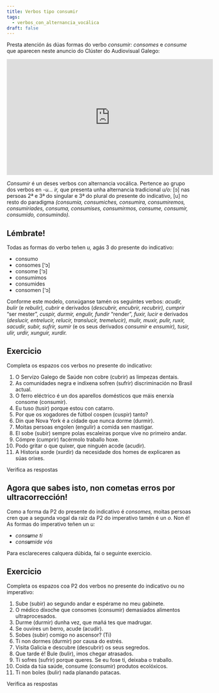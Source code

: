 ```yaml
---
title: Verbos tipo consumir
tags:
  - verbos_con_alternancia_vocálica
draft: false
---
```

Presta atención ás dúas formas do verbo *consumir: consomes* e *consume* que aparecen neste anuncio do Clúster do Audiovisual Galego: 

<iframe width="560" height="315" src="https://www.youtube.com/embed/Gt4GGbT7IBo" title="YouTube video player" frameborder="0" allow="accelerometer; autoplay; clipboard-write; encrypted-media; gyroscope; picture-in-picture; web-share" allowfullscreen></iframe>

*Consumir* é un deses verbos con alternancia vocálica. Pertence ao grupo dos verbos en *\-u... ir,* que presenta unha alternancia tradicional *u/o:* \[ɔ] nas persoas 2ª e 3ª do singular e 3ª do plural do presente do indicativo, \[u] no resto do paradigma *(consumía, consumiches, consumira, consumiremos, consumiriades, consuma, consumises, consumirmos, consume, consumir, consumido, consumindo).*

## Lémbrate!

Todas as formas do verbo teñen *u,* agás 3 do presente do indicativo:

* consumo
* consomes \[‘ɔ]
* consome \[‘ɔ]
* consumimos
* consumides
* consomen \[‘ɔ]

Conforme este modelo, conxúganse tamén os seguintes verbos: *acudir, bulir* (e *rebulir), cubrir* e derivados (*descubrir, encubrir, recubrir), cumprir* “ser mester”, *cuspir, durmir, engulir, fundir* “render”, *fuxir, lucir* e derivados (*deslucir, entrelucir, relucir, translucir, tremelucir), mulir, muxir, pulir, ruxir, sacudir, subir, sufrir, sumir* (e os seus derivados *consumir* e *ensumir), tusir, ulir, urdir, xunguir, xurdir.*

## Exercicio

Completa os espazos cos verbos no presente do indicativo:

1. O Servizo Galego de Saúde non <e-answer>cobre</e-answer> (cubrir) as limpezas dentais.
2. As comunidades negra e indíxena <e-answer>sofren</e-answer> (sufrir) discriminación no Brasil actual.
3. O ferro eléctrico é un dos aparellos domésticos que máis enerxía <e-answer>consome</e-answer> (consumir).
4. Eu <e-answer>tuso</e-answer> (tusir) porque estou con catarro.
5. Por que os xogadores de fútbol <e-answer>cospen</e-answer> (cuspir) tanto?
6. Din que Nova York é a cidade que nunca <e-answer>dorme</e-answer> (durmir).
7. Moitas persoas <e-answer>engolen</e-answer> (engulir) a comida sen mastigar.
8. El <e-answer>sobe</e-answer> (subir) sempre polas escaleiras porque vive no primeiro andar.
9. <e-answer>Cómpre</e-answer> (cumprir) facérmolo traballo hoxe.
10. Podo gritar o que quixer, que ninguén <e-answer>acode</e-answer> (acudir).
11. A Historia <e-answer>xorde</e-answer> (xurdir) da necesidade dos homes de explicaren as súas orixes.

<e-validate>Verifica as respostas</e-validate>

## Agora que sabes isto, non cometas erros por ultracorrección!

Como a forma da P2 do presente do indicativo é *consomes,* moitas persoas cren que a segunda vogal da raíz da P2 do imperativo tamén é un *o*. Non é! As formas do imperativo teñen un *u:*

* *cons**u**me ti*
* *cons**u**mide vós*

Para esclareceres calquera dúbida, fai o seguinte exercicio.

## Exercicio

Completa os espazos coa P2 dos verbos no presente do indicativo ou no imperativo:

1. <e-answer>Sube</e-answer> (subir) ao segundo andar e espérame no meu gabinete.
2. O médico díxoche que <e-answer>consomes</e-answer> (consumir) demasiados alimentos ultraprocesados.
3. <e-answer>Durme</e-answer> (durmir) dunha vez, que mañá tes que madrugar.
4. Se ouvires un berro, <e-answer>acude</e-answer> (acudir).
5. <e-answer>Sobes</e-answer> (subir) comigo no ascensor? (Ti)
6. Ti non <e-answer>dormes</e-answer> (durmir) por causa do estrés.
7. Visita Galicia e <e-answer>descubre</e-answer> (descubrir) os seus segredos.
8. Que tarde é! <e-answer>Bule</e-answer> (bulir), imos chegar atrasados.
9. Ti <e-answer>sofres</e-answer> (sufrir) porque queres. Se eu fose ti, deixaba o traballo.
10. Coida da túa saúde, <e-answer>consume</e-answer> (consumir) produtos ecolóxicos.
11. Ti non <e-answer>boles</e-answer> (bulir) nada planando patacas.

<e-validate>Verifica as respostas</e-validate>